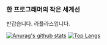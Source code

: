 ### 한 프로그래머의 작은 세계선
반갑습니다. 라플라스입니다.

[![Anurag's github stats](https://github-readme-stats.vercel.app/api?username=zhjlee11&show_icons=false)](https://github.com/anuraghazra/github-readme-stats)
[![Top Langs](https://github-readme-stats.vercel.app/api/top-langs/?username=zhjlee11)](https://github.com/anuraghazra/github-readme-stats)

<!--
**zhjlee11/zhjlee11** is a ✨ _special_ ✨ repository because its `README.md` (this file) appears on your GitHub profile.

Here are some ideas to get you started:

- 🔭 I’m currently working on ...
- 🌱 I’m currently learning ...
- 👯 I’m looking to collaborate on ...
- 🤔 I’m looking for help with ...
- 💬 Ask me about ...
- 📫 How to reach me: ...
- 😄 Pronouns: ...
- ⚡ Fun fact: ...
-->

